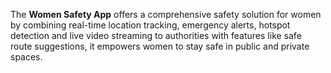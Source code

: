 The **Women Safety App** offers a comprehensive safety solution for women by combining real-time location tracking, emergency alerts, hotspot detection and live video streaming to authorities with features like safe route suggestions, it empowers women to stay safe in public and private spaces. 
